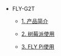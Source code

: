 * FLY-G2T

    * [1. 产品简介](/board/fly_g2t/README.md)
    
    * [2. 树莓派使用](/board/fly_g2t/rpi.md)
    
    * [3. FLY Pi使用](/board/fly_g2t/fly.md)
    
      
